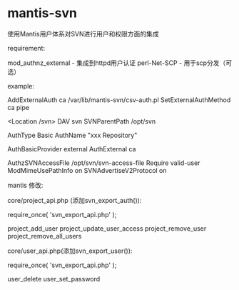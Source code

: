mantis-svn
==========

使用Mantis用户体系对SVN进行用户和权限方面的集成

requirement:

mod_authnz_external - 集成到httpd用户认证
perl-Net-SCP - 用于scp分发（可选）

example:

AddExternalAuth ca /var/lib/mantis-svn/csv-auth.pl
SetExternalAuthMethod ca pipe

<Location /svn>
  DAV svn
  SVNParentPath /opt/svn
 
  AuthType Basic
  AuthName "xxx Repository"

  AuthBasicProvider external
  AuthExternal ca

  AuthzSVNAccessFile /opt/svn/svn-access-file
  Require valid-user
  ModMimeUsePathInfo on
  SVNAdvertiseV2Protocol on
</Location>

mantis 修改:

core/project_api.php (添加svn_export_auth()):

require_once( 'svn_export_api.php' );

project_add_user
project_update_user_access
project_remove_user
project_remove_all_users

core/user_api.php(添加svn_export_user()):

require_once( 'svn_export_api.php' );

user_delete
user_set_password

